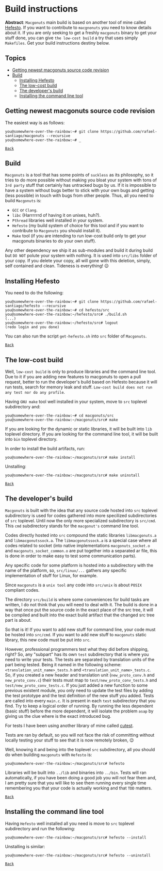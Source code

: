 # Build instructions

**Abstract**: ``Macgonuts`` main build is based on another tool of mine called [Hefesto](https://github.com/rafael-santiago/hefesto).
If you want to contribute to ``macgnonuts`` you need to know details about it. If you are only seeking to get a
freshly ``macgonuts`` binary to get your stuff done, you can give ``the low-cost build`` a try that uses simply
``Makefiles``. Get your build instructions destiny below.

## Topics

- [Getting newest macgonuts source code revision](#getting-newest-macgonuts-source-code-revision)
- [Build](#build)
    - [Installing Hefesto](#installing-hefesto)
    - [The low-cost build](#the-low-cost-build)
    - [The developer's build](#developers-build)
    - [Installing the command line tool](#installing-the-command-line-tool)

## Getting newest macgonuts source code revision

The easiest way is as follows:

```
you@somewhere-over-the-rainbow:~# git clone https://github.com/rafael-santiago/macgonuts --recursive
you@somewhere-over-the-rainbow:~# _
```

[``Back``](#topics)

## Build

``Macgonuts`` is a tool that has some points of ``suckless`` as its philosophy, so it tries to do
more possible without making you bloat your system with tons of ``3rd party`` stuff that certainly has
untracked bugs by us. If it is impossible to have a system without bugs better to stick with your
own bugs and getting (less possible) in touch with bugs from other people. Thus, all you need to
build ``Macgonuts`` is:

- ``GCC`` or ``Clang``.
- ``libc`` (Harrrrrrd of having it on unixes, huh?).
- ``Pthread`` libraries well installed in your system.
- ``Hefesto`` (my build system of choice for this tool and if you want to contribute to ``Macgonuts`` you should install it).
- ``Make`` tool (if you are intending to run low-cost build only to get your macgonuts binaries to do your own stuff).

Any other dependency we ship it as sub-modules and build it during build but ``DO NOT`` polute your system
with nothing. It is used into ``src/libs`` folder of your copy. If you delete your copy, all will gone
with this deletion, simply, self contained and clean. Tideness is everything! :wink:

## Installing Hefesto

You need to do the following:

```
you@somewhere-over-the-rainbow:~# git clone https://github.com/rafael-santiago/hefesto --recursive
you@somewhere-over-the-rainbow:~# cd hefesto/src
you@somewhere-over-the-rainbow:~/hefesto/src# ./build.sh
(...)
you@somewhere-over-the-rainbow:~/hefesto/src# logout
(redo login and you done)
```

You can also run the script ``get-hefesto.sh`` into ``src`` folder of ``Macgonuts``.

[``Back``](#topics)

## The low-cost build

Well, ``low-cost build`` is only to produce libraries and the command line tool. Due to it if you are adding new
features to macgonuts to open a pull request, better to run the developer's build based on Hefesto because it
will run tests, search for memory leak and stuff. ``Low-cost build does not run any test nor do any profile``.

Having ``GNU make`` tool well installed in your system, move to ``src`` toplevel subdirectory and:

```
you@somewhere-over-the-rainbow:~# cd macgonuts/src
you@somewhere-over-the-rainbow:~/macgonuts/src# make
```

If you are looking for the dynamic or static libraries, it will be built into ``lib`` toplevel directory.
If you are looking for the command line tool, it will be built into ``bin`` toplevel directory.

In order to install the build artifacts, run:

```
you@somewhere-over-the-rainbow:~/macgonuts/src# make install
```

Unstalling:

```
you@somewhere-over-the-rainbow:~/macgonuts/src# make uninstall
```

[``Back``](#topics)

## The developer's build

``Macgonuts`` is built with the idea that any source code hosted into ``src`` toplevel subdirectory is
used for codes gathered into more specilized subdirectories of ``src`` toplevel. Until now the only more specialized
subdirectory is ``src/cmd``. This ``cmd`` subdirectory stands for the ``macgonut's`` command line tool.

Codes directly hosted into ``src`` compound the static libraries ``libmacgonuts.a`` and ``libmacgonutssock.a``.
The ``libmacgonutssock.a`` is a special case where all codes related to socket (into native implementations
``macgonuts_socket.o`` and ``macgonuts_socket_common.o`` are put together into a separated ar file, this
is done in order to make easy to test some communication parts).

Any specific code for some platform is hosted into a subdirectory with the name of the platform, so,
``src/linux/...`` gathers any specific implementation of stuff for Linux, for example.

Since ``macgonuts`` is a ``unix tool`` any code into ``src/unix`` is about ``POSIX`` compliant codes.

The directory ``src/build`` is where some conveniences for build tasks are written, I do not think that
you will need to deal with it. The build is done in a way that once put the source code in the exact
place of the src tree, it will be compiled and built into the exact build artifact that the changed src tree
part is about.

So that is it! If you want to add new stuff for command line, your code must be hosted into ``src/cmd``.
If you want to add new stuff to ``macgonuts`` static library, this new code must be put into ``src``.

However, professional programmers test what they did before shipping, right? So, any "subpart" has its own
``test`` subdirectory that is where you need to write your tests. The tests are separated by translation units
of the part being tested. Being it named in the following scheme: ``<translation_unit_name>_tests.h`` and 
``<translation_unit_name>_tests.c``. So, if you created a new header and translation unit (``new_proto_conv.h`` and
``new_proto_conv.c``) their tests must map to ``test/new_proto_conv_tests.h`` and ``test/new_proto_conv_tests.c``.
If you just added a new function to some previous existent module, you only need to update the test files
by adding the test prototype and the test definition of the new stuff you added. Tests are called into every
``main.c``. It is present in each ``test`` subdirectory that you find. Try to keep a logical order of running.
By running the less dependent (basic stuff) before the more dependent, it will isolate the problem ``asap`` by
giving us the clue where is the exact introduced bug.

For tests I have been using another library of mine called [cutest](https://github.com/rafael-santiago/cutest).

Tests are ran by default, so you will not face the risk of committing without locally testing your stuff to see
that it is now remotely broken, :wink:

Well, knowing it and being into the toplevel ``src`` subdirectory, all you should do when building ``macgonuts``
with ``Hefesto`` is:

```
you@somewhere-over-the-rainbow:~/macgonuts/src# hefesto
```

Libraries will be built into ``../lib`` and binaries into ``../bin``. Tests will ran automatically, if you have been
doing a good job you will not fear them and, I am pretty sure that you will like to see them running every single time
remembering you that your code is actually working and that ``TDD`` matters.

[``Back``](#topics)

## Installing the command line tool

Having ``Hefesto`` well installed all you need is move to ``src`` toplevel subdirectory and run the following:

```
you@somewhere-over-the-rainbow:~/macgonuts/src# hefesto --install
```

Unstalling is similar:

```
you@somewhere-over-the-rainbow:~/macgonuts/src# hefesto --uninstall
```

[``Back``](#topics)
